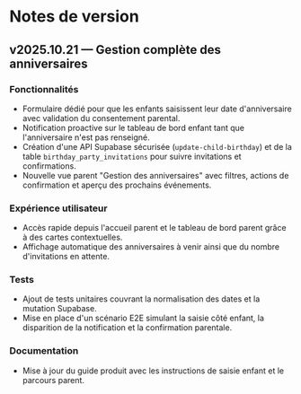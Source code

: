 # Notes de version

## v2025.10.21 — Gestion complète des anniversaires

### Fonctionnalités
- Formulaire dédié pour que les enfants saisissent leur date d'anniversaire avec validation du consentement parental.
- Notification proactive sur le tableau de bord enfant tant que l'anniversaire n'est pas renseigné.
- Création d'une API Supabase sécurisée (`update-child-birthday`) et de la table `birthday_party_invitations` pour suivre invitations et confirmations.
- Nouvelle vue parent "Gestion des anniversaires" avec filtres, actions de confirmation et aperçu des prochains événements.

### Expérience utilisateur
- Accès rapide depuis l'accueil parent et le tableau de bord parent grâce à des cartes contextuelles.
- Affichage automatique des anniversaires à venir ainsi que du nombre d'invitations en attente.

### Tests
- Ajout de tests unitaires couvrant la normalisation des dates et la mutation Supabase.
- Mise en place d'un scénario E2E simulant la saisie côté enfant, la disparition de la notification et la confirmation parentale.

### Documentation
- Mise à jour du guide produit avec les instructions de saisie enfant et le parcours parent.
